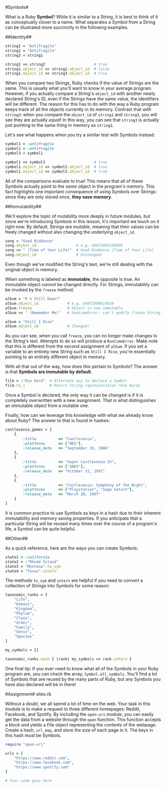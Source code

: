 #Symbols#

What is a Ruby **Symbol**? While it is similar to a String, it is best to think of it as conceptually closer to a name. What separates a Symbol from a String can be illustrated more succinctly in the following examples.

##Identity##

```ruby
string1 = "Antifragile"
string2 = "Antifragile"
string3 = string1

string1 == string2                      # true
string1.object_id == string2.object_id  # false
string1.object_id == string3.object_id  # true
```

When you compare two Strings, Ruby checks if the value of Strings are the same. This is usually what you'll want to know in your average program. However, if you actually compare a String's ```object_id``` with another newly declared String's ID, even if the Strings have the same value, the identifiers will be different. The reason for this has to do with the way a Ruby program keeps track of all the objects currently in its memory. Contrast that with ```string3```: when you compare the ```object_id``` of ```string1``` and ```string3```, you will see they are actually *equal*! In this way, you can see that ```string3``` is actually just pointing to the same thing in memory as ```string1```.


Let's see what happens when you try a similar test with Symbols instead:

```ruby
symbol1 = :antifragile
symbol2 = :antifragile
symbol3 = symbol1

symbol1 == symbol2                      # true
symbol1.object_id == symbol2.object_id  # true
symbol1.object_id == symbol3.object_id  # true
```

All of the comparisons evaluate to true! This means that all of these Symbols actually point to the *same* object in the program's memory. This fact highlights one important consequence of using Symbols over Strings: since they are only stored once, **they save memory**.

##Immutability##

We'll explore the topic of mutability more deeply in future modules, but since we're introducing Symbols in this lesson, it's important we touch on it right now. By default, Strings are *mutable*, meaning that their values can be freely changed without also changing the underlying ```object_id```.

```ruby
song = "Good Riddance"
song.object_id                  # e.g. 69872901258840
song << " (Time of Your Life)"  # Good Riddance (Time of Your Life)
song.object_id                  # Unchanged!
```

Even though we've modified the String's text, we're still dealing with the original object in memory.

When something is labeled as **immutable**, the opposite is true. An immutable object *cannot* be changed directly. For Strings, immutability can be invoked by the ```freeze``` method.

```ruby
album = "R U Still Down?"
album.object_id             # e.g. 69872900814920
album.freeze                # Object is now immutable
album << " (Remember Me)"   # RuntimeError: can't modify frozen String

album = "Still I Rise"
album.object_id             # Changed!
```

As you can see, when you call ```freeze```, you can no longer make changes to the String's text. Attempts to do so will produce a ```RuntimeError```. Make note that this is different from the second assignment of ```album```. If you set a variable to an entirely new String such as ```Still I Rise```, you're essentially pointing to an entirely different object in memory.

With all that out of the way, how does this pertain to Symbols? The answer is that **Symbols are immutable by default**.

```ruby
film = :"Die Hard"  # Alternate way to declare a Symbol
film.to_s           # Return String representation (Die Hard)
```

Once a Symbol is declared, the only way it can be changed is if it is completely overwritten with a new assignment. That is what distinguishes an immutable object from a mutable one.

Finally, how can we leverage this knowledge with what we already know about Ruby? The answer to that is found in hashes:

```ruby
castlevania_games = [
    {
        :title          => "Castlevania", 
        :platforms      => ["NES"], 
        :release_date   => "September 26, 1986"
    }, 
    {
        :title          => "Super Castlevania IV", 
        :platforms      => ["SNES"], 
        :release_date   => "October 31, 1991"
    }, 
    {
        :title          => "Castlevania: Symphony of the Night", 
        :platforms      => ["Playstation", "Sega Saturn"], 
        :release_date   => "March 20, 1997"
    ]
]
```

It is common practice to use Symbols as keys in a hash due to their inherent immutability and memory saving properties. If you anticipate that a particular String will be reused many times over the course of a program's life, a Symbol can be quite helpful.

##Other##

As a quick reference, here are the ways you can create Symbols:

```ruby
state1 = :california
state2 = :"Rhode Island"
state3 = "Montana".to_sym
state4 = "Texas".intern
```

The methods ```to_sym``` and ```intern``` are helpful if you need to convert a collection of Strings into Symbols for some reason:

```ruby
taxonomic_ranks = [
    "Life", 
    "Domain", 
    "Kingdom", 
    "Phylum", 
    "Class", 
    "Order", 
    "Family", 
    "Genus", 
    "Species"
]

my_symbols = []

taxonomic_ranks.each { |rank| my_symbols << rank.intern }
```

One final tip: if you ever need to know what all of the Symbols in your Ruby program are, you can check the array, ```Symbol.all_symbols```. You'll find a lot of Symbols that are reused by the many parts of Ruby, but any Symbols you have also declared will be in there!

#Assignment#
sites.rb

Without a doubt, we all spend a lot of time on the web. Your task in this module is to make a request to three different homepages: Reddit, Facebook, and Spotify. By including the ```open-uri``` module, you can easily get the data from a website through the ```open``` function. This function accepts a block and yields a File object representing the contents of the webpage. Create a hash, ```url_map```, and store the size of each page in it. The keys in this hash *must* be Symbols.

```ruby
require "open-uri"

urls = [
    "https://www.reddit.com", 
    "https://www.facebook.com", 
    "https://www.spotify.com"
]

# Your code goes here

```
